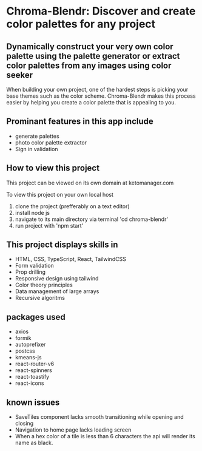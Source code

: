 # Chroma-Blendr: Discover and create color palettes for any project

## Dynamically construct your very own color palette using the palette generator or extract color palettes from any images using color seeker

When building your own project, one of the hardest steps is picking your base themes such as the color scheme. Chroma-Blendr makes this process easier by helping you create a color palette that is appealing to you. 

## Prominant features in this app include

* generate palettes
* photo color palette extractor
* Sign in validation

## How to view this project

This project can be viewed on its own domain at ketomanager.com

To view this project on your own local host
1. clone the project (prefferably on a text editor)
2. install node js
3. navigate to its main directory via terminal 'cd chroma-blendr'
4. run project with 'npm start'

## This project displays skills in

* HTML, CSS, TypeScript, React, TailwindCSS
* Form validation
* Prop drilling
* Responsive design using tailwind
* Color theory principles 
* Data management of large arrays
* Recursive algoritms

## packages used

* axios
* formik
* autoprefixer
* postcss
* kmeans-js
* react-router-v6
* react-spinners
* react-toastify
* react-icons

## known issues

* SaveTiles component lacks smooth transitioning while opening and closing
* Navigation to home page lacks loading screen
* When a hex color of a tile is less than 6 characters the api will render its name as black. 



